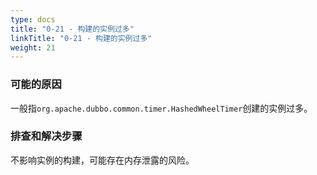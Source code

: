 ```yaml
---
type: docs
title: "0-21 - 构建的实例过多"
linkTitle: "0-21 - 构建的实例过多"
weight: 21
---
```


### 可能的原因

一般指`org.apache.dubbo.common.timer.HashedWheelTimer`创建的实例过多。

### 排查和解决步骤

不影响实例的构建，可能存在内存泄露的风险。

<p style="margin-top: 3rem;"> </p>